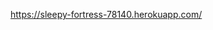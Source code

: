 <a href="https://sleepy-fortress-78140.herokuapp.com/">https://sleepy-fortress-78140.herokuapp.com/</a>